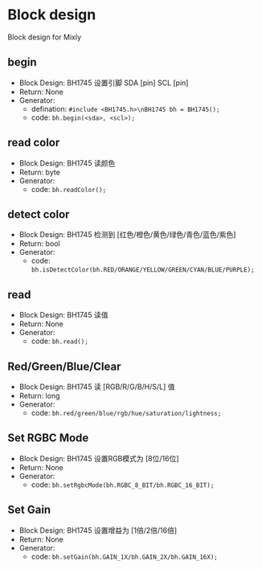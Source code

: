# Block design

Block design for Mixly

## begin

- Block Design: BH1745 设置引脚 SDA [pin] SCL [pin]
- Return: None
- Generator:
  - defination: `#include <BH1745.h>\nBH1745 bh = BH1745();`
  - code: `bh.begin(<sda>, <scl>);`

## read color

- Block Design: BH1745 读颜色
- Return: byte
- Generator:
  - code: `bh.readColor();`

## detect color

- Block Design: BH1745 检测到 [红色/橙色/黄色/绿色/青色/蓝色/紫色]
- Return: bool
- Generator:
  - code: `bh.isDetectColor(bh.RED/ORANGE/YELLOW/GREEN/CYAN/BLUE/PURPLE);`

## read

- Block Design: BH1745 读值
- Return: None
- Generator:
  - code: `bh.read();`

## Red/Green/Blue/Clear

- Block Design: BH1745 读 [RGB/R/G/B/H/S/L] 值
- Return: long
- Generator:
  - code: `bh.red/green/blue/rgb/hue/saturation/lightness;`

## Set RGBC Mode

- Block Design: BH1745 设置RGB模式为 [8位/16位]
- Return: None
- Generator:
  - code: `bh.setRgbcMode(bh.RGBC_8_BIT/bh.RGBC_16_BIT);`

## Set Gain

- Block Design: BH1745 设置增益为 [1倍/2倍/16倍]
- Return: None
- Generator:
  - code: `bh.setGain(bh.GAIN_1X/bh.GAIN_2X/bh.GAIN_16X);`
